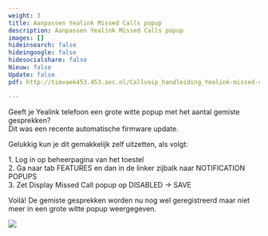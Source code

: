 ```yaml
---
weight: 3
title: Aanpassen Yealink Missed Calls popup
description: Aanpassen Yealink Missed Calls popup
images: []
hideinsearch: false
hideingoogle: false
hidesocialshare: false
Nieuw: false
Update: false
pdf: http://timvaek453.453.axc.nl/Callvoip_handleiding_Yealink-missed-calls-popup_121120MT.pdf

---
```

Geeft je Yealink telefoon een grote witte popup met het aantal gemiste gesprekken?  
Dit was een recente automatische firmware update.

Gelukkig kun je dit gemakkelijk zelf uitzetten, als volgt:

1\. Log in op beheerpagina van het toestel  
2\. Ga naar tab FEATURES en dan in de linker zijbalk naar NOTIFICATION POPUPS  
3\. Zet Display Missed Call popup op DISABLED -> SAVE

Voilá! De gemiste gesprekken worden nu nog wel geregistreerd maar niet meer in een grote witte popup weergegeven.

![](https://res.cloudinary.com/callvoip/image/upload/v1605192547/unnamed_3_kqyu6m.jpg)
